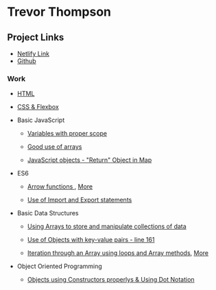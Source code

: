 # Trevor Thompson


## Project Links
* [Netlify Link](https://app.netlify.com/sites/mypokemonstufffinallyworks/overview)
* [Github](https://github.com/10884500/crab90000)


### Work

* [HTML](https://github.com/10884500/crab90000)


* [CSS & Flexbox](https://github.com/10884500/crab90000/tree/master/style)


* Basic JavaScript
    * [Variables with proper scope](https://github.com/10884500/crab90000/blob/master/js/pokemon.js)

    * [Good use of arrays](https://github.com/10884500/crab90000/blob/master/js/pokemon.js)

    * [JavaScript objects - "Return" Object in Map](https://github.com/10884500/crab90000/blob/master/js/pokemon.js)


* ES6
    * [Arrow functions ](https://github.com/10884500/crab90000/blob/master/js/pokemon.js), [More](https://github.com/10884500/crab90000/blob/master/js/senators.js)

    * [Use of Import and Export statements](https://github.com/10884500/crab90000/blob/master/js/starwars.js)


* Basic Data Structures
    * [Using Arrays to store and manipulate collections of data](https://github.com/10884500/crab90000/blob/master/js/senators.js)

    * [Use of Objects with key-value pairs - line 161](https://github.com/10884500/crab90000/blob/master/js/pokemon.js)

    * [Iteration through an Array using loops and Array methods](https://github.com/10884500/crab90000/blob/master/js/starwars.js), [More](https://github.com/10884500/crab90000/blob/master/js/senators.js)


* Object Oriented Programming
    * [Objects using Constructors properlys & Using Dot Notation](https://github.com/10884500/crab90000/blob/master/js/pokemon.js)